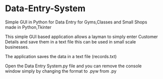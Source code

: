 # Data-Entry-System
Simple GUI in Python for Data Entry for Gyms,Classes and Small Shops made in Python,Tkinter 

This simple GUI based application allows a layman to simply enter Customer Details and save them in a text file
this can be used in small scale businesses.

The application saves the data in a text file (records.txt)

Open the Data Entry System.py file and you can remove the console window simply by changing the format to .pyw from .py
